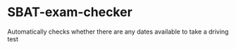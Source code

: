 # SBAT-exam-checker
Automatically checks whether there are any dates available to take a driving test
